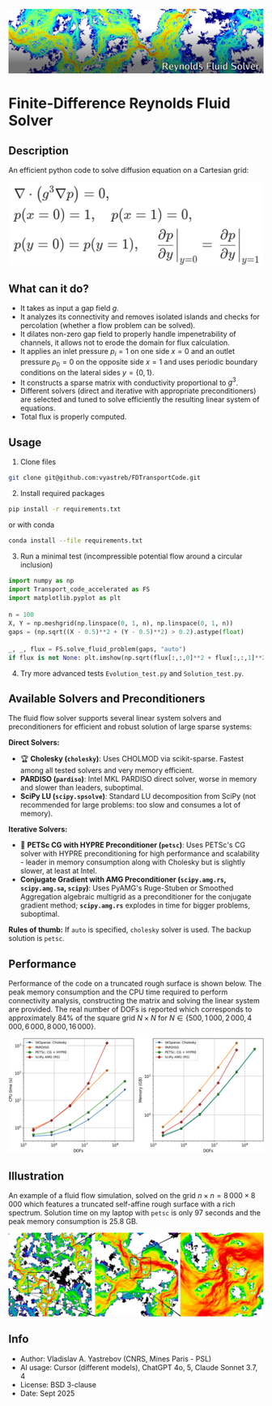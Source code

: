 ![Reynolds Fluid Solver](header.png)

# Finite-Difference Reynolds Fluid Solver

## Description

An efficient python code to solve diffusion equation on a Cartesian grid:
<!-- $$
\begin{aligned}
&\nabla\cdot\left(g^3 \nabla p\right) = 0,\\
&p(x=0) = 1, \quad p(x=1) = 0,\\ 
&p(y=0) = p(y=1), \quad 
\left.\frac{\partial p}{\partial y}\right|_{y=0} =
\left.\frac{\partial p}{\partial y}\right|_{y=1}
\end{aligned}
$$ -->
![equation to be solved](eq.png)

## What can it do?

+ It takes as input a gap field $g$.
+ It analyzes its connectivity and removes isolated islands and checks for percolation (whether a flow problem can be solved).
+ It dilates non-zero gap field to properly handle impenetrability of channels, it allows not to erode the domain for flux calculation.
+ It applies an inlet pressure $p_i=1$  on one side $x=0$ and an outlet pressure $p_0=0$ on the opposite side $x=1$ and uses periodic boundary conditions on the lateral sides $y=\{0,1\}$.
+ It constructs a sparse matrix with conductivity proportional to $g^3$.
+ Different solvers (direct and iterative with appropriate preconditioners) are selected and tuned to solve efficiently the resulting linear system of equations.
+ Total flux is properly computed.

## Usage

1. Clone files
```bash 
git clone git@github.com:vyastreb/FDTransportCode.git
```
2. Install required packages
```bash
pip install -r requirements.txt
```
or with conda
```bash
conda install --file requirements.txt
```
3. Run a minimal test (incompressible potential flow around a circular inclusion)
```python
import numpy as np
import Transport_code_accelerated as FS
import matplotlib.pyplot as plt

n = 100
X, Y = np.meshgrid(np.linspace(0, 1, n), np.linspace(0, 1, n))
gaps = (np.sqrt((X - 0.5)**2 + (Y - 0.5)**2) > 0.2).astype(float)

_, _, flux = FS.solve_fluid_problem(gaps, "auto")
if flux is not None: plt.imshow(np.sqrt(flux[:,:,0]**2 + flux[:,:,1]**2), origin='lower', cmap='jet'); plt.show()
```
4. Try more advanced tests `Evolution_test.py` and `Solution_test.py`.

## Available Solvers and Preconditioners

The fluid flow solver supports several linear system solvers and preconditioners for efficient and robust solution of large sparse systems:

**Direct Solvers:**
- 🏆 **Cholesky (`cholesky`)**: Uses CHOLMOD via scikit-sparse. Fastest among all tested solvers and very memory efficient.
- **PARDISO (`pardiso`)**: Intel MKL PARDISO direct solver, worse in memory and slower than leaders, suboptimal.
- **SciPy LU (`scipy.spsolve`)**: Standard LU decomposition from SciPy (not recommended for large problems: too slow and consumes a lot of memory).

**Iterative Solvers:**
- 🥇 **PETSc CG with HYPRE Preconditioner (`petsc`)**: Uses PETSc's CG solver with HYPRE preconditioning for high performance and scalability - leader in memory consumption along with Cholesky but is slightly slower, at least at Intel.
- **Conjugate Gradient with AMG Preconditioner (`scipy.amg.rs`, `scipy.amg.sa`, `scipy`)**: Uses PyAMG's Ruge-Stuben or Smoothed Aggregation algebraic multigrid as a preconditioner for the conjugate gradient method; **`scipy.amg.rs`** explodes in time for bigger problems, suboptimal.

**Rules of thumb:** If `auto` is specified, `cholesky` solver is used. The backup solution is `petsc`.


## Performance

Performance of the code on a truncated rough surface is shown below. The peak memory consumption and the CPU time required to perform connectivity analysis, constructing the matrix and solving the linear system are provided. The real number of DOFs is reported which corresponds to approximately 84% of the square grid $N\times N$ for $N\in\{500,1\,000,2\,000,4\,000,6\,000,8\,000,16\,000\}$.

![CPU and RAM performance of the solver](CPU_RAM_real_dof_performance.png)


## Illustration

An example of a fluid flow simulation, solved on the grid $n\times n = 8\,000 \times 8\,000$ which features a truncated self-affine rough surface with a rich spectrum. Solution time on my laptop with `petsc` is only 97 seconds and the peak memory consumption is 25.8 GB.

![Solution for 64 million grid points](illustration.jpg)

## Info

+ Author: Vladislav A. Yastrebov (CNRS, Mines Paris - PSL)
+ AI usage: Cursor (different models), ChatGPT 4o, 5, Claude Sonnet 3.7, 4
+ License: BSD 3-clause
+ Date: Sept 2025



